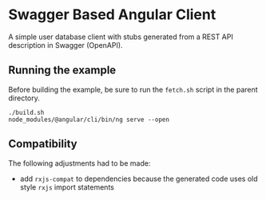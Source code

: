 # Swagger Based Angular Client

A simple user database client with stubs generated from a REST API description in Swagger (OpenAPI).

## Running the example

Before building the example, be sure to run the `fetch.sh` script in the parent directory.

```
./build.sh
node_modules/@angular/cli/bin/ng serve --open
```

## Compatibility

The following adjustments had to be made:

- add `rxjs-compat` to dependencies because the generated code uses old style `rxjs` import statements
